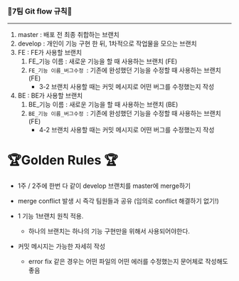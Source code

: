 ### 📌7팀 Git flow 규칙📌

---



1. master : 배포 전 최종 취합하는 브랜치
2. develop : 개인이 기능 구현 한 뒤, 1차적으로 작업물을 모으는 브랜치
3. FE : FE가 사용할 브랜치
   1. FE_기능 이름 : 새로운 기능을 할 때 사용하는 브랜치 (FE)
   2. `FE_기능 이름_버그수정 `: 기존에 완성했던 기능을 수정할 때 사용하는 브랜치 (FE)
      *  3-2 브랜치 사용할 때는 커밋 메시지로 어떤 버그를 수정했는지 작성
4. BE : BE가 사용할 브랜치
   1. BE_기능 이름 : 새로운 기능을 할 때 사용하는 브랜치 (BE)
   2. `BE_기능 이름_버그수정 `: 기존에 완성했던 기능을 수정할 때 사용하는 브랜치 (FE)
      * 4-2 브랜치 사용할 때는 커밋 메시지로 어떤 버그를 수정했는지 작성





# 🏆Golden Rules 🏆

* 1주 / 2주에 한번 다 같이 develop 브랜치를 master에 merge하기

* merge conflict 발생 시 즉각 팀원들과 공유 (임의로 conflict 해결하기 없기!)

* 1 기능 1브랜치 원칙 적용.

  * 하나의 브랜치는 하나의 기능 구현만을 위해서 사용되어야한다.

* 커밋 메시지는 가능한 자세히 작성

  * error fix 같은 경우는 어떤 파일의 어떤 에러를 수정했는지 문어체로 작성해도 좋음

  



